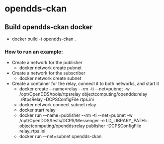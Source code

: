 # opendds-ckan

## Build opendds-ckan docker
 - docker build -t opendds-ckan .

### How to run an example:
 - Create a network for the publisher
    - docker network create pubnet
 - Create a network for the subscriber
    - docker network create subnet
  - Create a container for the relay, connect it to both networks, and start it
     - docker create --name=relay --rm -ti --net=pubnet -w /opt/OpenDDS/tools/rtpsrelay objectcomputing/opendds:relay ./RtpsRelay -DCPSConfigFile rtps.ini
     - docker network connect subnet relay
     - docker start relay
     - docker run --name=publisher --rm -ti --net=pubnet -w /opt/OpenDDS/tests/DCPS/Messenger -e LD_LIBRARY_PATH=. objectcomputing/opendds:relay publisher -DCPSConfigFile relay_rtps.ini
     - docker run --net=subnet opendds-ckan

